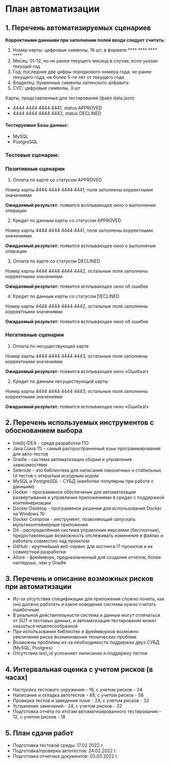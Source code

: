 # План автоматизации
##  1. Перечень автоматизируемых сценариев
**Корректными данными при заполнении полей ввода следует считать:**
1. Номер карты: цифровые символы, 16 шт, в формате **** **** **** ****
2. Месяц: 01-12, но не ранее текущего месяца в случае, если указан текущий год
3. Год: последние две цифры порядкового номера года, не ранее текущего года, не более 5-ти лет от текущего года
4. Владелец: буквенные символы латинского алфавита
5. CVC: цифровые символы, 3 шт

Карты, представленные для тестирования (файл data.json):
*   4444 4444 4444 4441, status APPROVED
*	4444 4444 4444 4442, status DECLINED
#### Тестируемые Базы данных:
*	MySQL
*	PostgreSQL
### Тестовые сценарии:
### Позитивные сценарии
1. Оплата по карте со статусом APPROVED

Номер карты 4444 4444 4444 4441, поля заполнены корректными значениями

**Ожидаемый результат:** появится всплывающее окно о выполнении операции

2. Кредит по данным карты со статусом APPROVED

Номер карты 4444 4444 4444 4441, поля заполнены корректными значениями

**Ожидаемый результат:** появится всплывающее окно о выполнении операции

3. Оплата по карте со статусом DECLINED
      
Номер карты 4444 4444 4444 4442, остальные поля заполнены корректными значениями

**Ожидаемый результат:** появится всплывающее окно об ошибке

4. Кредит по данным карты со статусом DECLINED

Номер карты 4444 4444 4444 4442, остальные поля заполнены корректными значениями

**Ожидаемый результат:** появится всплывающее окно об ошибке

###  Негативные сценарии
1. Оплата по несуществующей карте

Номер карты 4444 4444 4444 4443, остальные поля заполнены корректными значениями

**Ожидаемый результат:** появится всплывающее окно «Ошибка!»

2. Кредит по данным несуществующей карты
      
Номер карты 4444 4444 4444 4443, остальные поля заполнены корректными значениями

**Ожидаемый результат:** появится всплывающее окно «Ошибка!»

## 2. Перечень используемых инструментов с обоснованием выбора
* Intellij IDEA -  среда разработки ПО
* Java (Java 11) - самый распространненый язык программирования для авто-тестов
* Gradle - система автоматизации сборки и управления зависимостями
* Selenide - это библиотека для написания лаконичных и стабильных UI тестов с открытым исходным кодом
* MySQL и PostgreSQL - СУБД (наиболее популярны при работе с данными)
* Docker - программное обеспечение для автоматизации развёртывания и управления приложениями в средах с поддержкой контейнеризации
* Docker Desktop - программное решение для использования Docker на Windows 10
* Docker Compose - инструмент, позволяющий запускать мультиконтейнерные приложения
* Git - распределённая система управления версиями (бесплатная), предоставляющая возможность отслеживать изменения в файлах и работать совместно над проектом
* GitHub - крупнейший веб-сервис для хостинга IT-проектов и их совместной разработки
* Allure - фреймворк, предназначенный для создания отчетов, более наглядных, чем у Gradle
## 3. Перечень и описание возможных рисков при автоматизации
*	Из-за отсутствия спецификации для приложения сложно понять, как оно должно работать и какое поведение системы нужно считать ошибочным
*	В реальной действительности система и данные могут отличаться от SUT и тестовых данных, и автоматизация тестирования может оказаться нецелесообразной
*	При использовании библиотек и фреймворков возможно увеличение риска возникновения технических проблем
*	Возможны проблемы из-за необходимости поддержки двух СУБД (MySQL, Postgres)
*	Отсутствие test_id усложняет написание и поддержку тестов
## 4. Интервальная оценка с учетом рисков (в часах)
*	Настройка тестового окружения - 16, с учетом рисков - 24
*	Написание и отладка автотестов -  48, с учетом рисков - 58
*	Проверка тестов и заведение issue - 24, с учетом рисков - 32
*	Устранение замечаний - 24, с учетом рисков  - 32
*	Подготовка отчета по итогам автоматизированного тестирования – 12, с учетом рисков  - 18
## 5. План сдачи работ
*   Подготовка тестовой среды: 17.02.2022 г. 
*	Подготовка/проверка автотестов: 24.02.2022 г.
*	Подготовка отчетных документов: 03.03.2022 г.